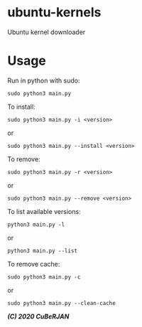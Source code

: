 # ubuntu-kernels
Ubuntu kernel downloader
# Usage
Run in python with sudo:

    sudo python3 main.py

To install:

    sudo python3 main.py -i <version>
    
  or
  
    sudo python3 main.py --install <version>
    
To remove:

    sudo python3 main.py -r <version>
    
or

    sudo python3 main.py --remove <version>
    
To list available versions: 

    python3 main.py -l  
    
or

    python3 main.py --list
    
To remove cache:

    sudo python3 main.py -c
    
or

    sudo python3 main.py --clean-cache

**_(C) 2020 CuBeRJAN_**
